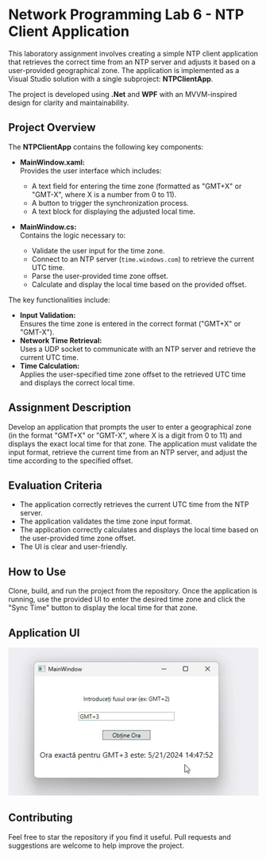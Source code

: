 # Network Programming Lab 6 - NTP Client Application

This laboratory assignment involves creating a simple NTP client application that retrieves the correct time from an NTP server and adjusts it based on a user-provided geographical zone. The application is implemented as a Visual Studio solution with a single subproject: **NTPClientApp**.

The project is developed using **.Net** and **WPF** with an MVVM-inspired design for clarity and maintainability.

## Project Overview

The **NTPClientApp** contains the following key components:

- **MainWindow.xaml:**  
  Provides the user interface which includes:
  - A text field for entering the time zone (formatted as "GMT+X" or "GMT-X", where X is a number from 0 to 11).
  - A button to trigger the synchronization process.
  - A text block for displaying the adjusted local time.

- **MainWindow.cs:**  
  Contains the logic necessary to:
  - Validate the user input for the time zone.
  - Connect to an NTP server (`time.windows.com`) to retrieve the current UTC time.
  - Parse the user-provided time zone offset.
  - Calculate and display the local time based on the provided offset.

The key functionalities include:
- **Input Validation:**  
  Ensures the time zone is entered in the correct format ("GMT+X" or "GMT-X").
- **Network Time Retrieval:**  
  Uses a UDP socket to communicate with an NTP server and retrieve the current UTC time.
- **Time Calculation:**  
  Applies the user-specified time zone offset to the retrieved UTC time and displays the correct local time.

## Assignment Description

Develop an application that prompts the user to enter a geographical zone (in the format "GMT+X" or "GMT-X", where X is a digit from 0 to 11) and displays the exact local time for that zone. The application must validate the input format, retrieve the current time from an NTP server, and adjust the time according to the specified offset.

## Evaluation Criteria

- The application correctly retrieves the current UTC time from the NTP server.
- The application validates the time zone input format.
- The application correctly calculates and displays the local time based on the user-provided time zone offset.
- The UI is clear and user-friendly.

## How to Use

Clone, build, and run the project from the repository. Once the application is running, use the provided UI to enter the desired time zone and click the "Sync Time" button to display the local time for that zone.

## Application UI
<p align="center"> <img src="https://github.com/DoruApareci/NetworkProgrammingTUM/blob/main/Lab6/Images/NTP.png" alt="NTP Client App UI"/> </p>

## Contributing
Feel free to star the repository if you find it useful. Pull requests and suggestions are welcome to help improve the project.
